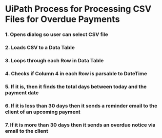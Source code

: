 # UiPath Process for Processing CSV Files for Overdue Payments

### 1. Opens dialog so user can select CSV file
### 2. Loads CSV to a Data Table
### 3. Loops through each Row in Data Table
### 4. Checks if Column 4 in each Row is parsable to DateTime
### 5. If it is, then it finds the total days between today and the payment date
### 6. If it is less than 30 days then it sends a reminder email to the client of an upcoming payment
### 7. If it is more than 30 days then it sends an overdue notice via email to the client
